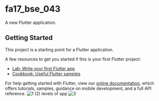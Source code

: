 # fa17_bse_043

A new Flutter application.

## Getting Started

This project is a starting point for a Flutter application.

A few resources to get you started if this is your first Flutter project:

- [Lab: Write your first Flutter app](https://flutter.dev/docs/get-started/codelab)
- [Cookbook: Useful Flutter samples](https://flutter.dev/docs/cookbook)

For help getting started with Flutter, view our
[online documentation](https://flutter.dev/docs), which offers tutorials,
samples, guidance on mobile development, and a full API reference.
![1 (2)](https://user-images.githubusercontent.com/74776168/101243915-1fb1dd80-3725-11eb-9cb5-83c379e0c230.png)
levels of app
![3](https://user-images.githubusercontent.com/74776168/101244063-065d6100-3726-11eb-83ca-3a5067f0d5b5.png)
